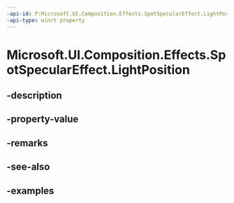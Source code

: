 ```yaml
---
-api-id: P:Microsoft.UI.Composition.Effects.SpotSpecularEffect.LightPosition
-api-type: winrt property
---
```


<!-- Property syntax.
public Vector3 LightPosition { get;  set; }
-->

# Microsoft.UI.Composition.Effects.SpotSpecularEffect.LightPosition

## -description

## -property-value

## -remarks

## -see-also

## -examples

